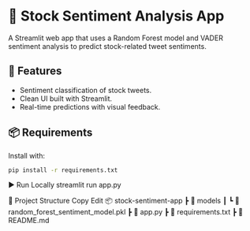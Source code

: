 # 🧠 Stock Sentiment Analysis App

A Streamlit web app that uses a Random Forest model and VADER sentiment analysis to predict stock-related tweet sentiments.

## 🚀 Features
- Sentiment classification of stock tweets.
- Clean UI built with Streamlit.
- Real-time predictions with visual feedback.

## 📦 Requirements
Install with:
```bash
pip install -r requirements.txt
```




▶️ Run Locally
streamlit run app.py

📁 Project Structure
Copy
Edit
📦 stock-sentiment-app
 ┣ 📂 models
 ┃ ┗ 📄 random_forest_sentiment_model.pkl
 ┣ 📄 app.py
 ┣ 📄 requirements.txt
 ┣ 📄 README.md
